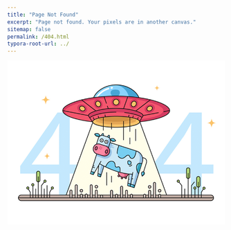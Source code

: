 ```yaml
---
title: "Page Not Found"
excerpt: "Page not found. Your pixels are in another canvas."
sitemap: false
permalink: /404.html
typora-root-url: ../
---
```


![404-dribbble](/images/404}/404-dribbble.png)